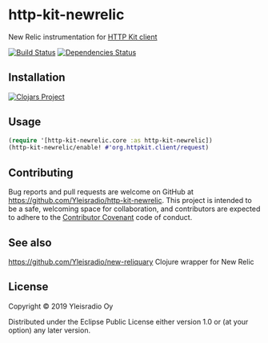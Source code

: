 # http-kit-newrelic

New Relic instrumentation for [HTTP Kit client](http://www.http-kit.org/client.html#options)

[![Build Status](https://travis-ci.org/Yleisradio/http-kit-newrelic.svg)](https://travis-ci.org/Yleisradio/http-kit-newrelic)
[![Dependencies Status](http://jarkeeper.com/Yleisradio/http-kit-newrelic/status.png)](http://jarkeeper.com/Yleisradio/http-kit-newrelic)

## Installation

[![Clojars Project](https://img.shields.io/clojars/v/yleisradio/http-kit-newrelic.svg)](https://clojars.org/yleisradio/http-kit-newrelic)

## Usage

```clojure
(require '[http-kit-newrelic.core :as http-kit-newrelic])
(http-kit-newrelic/enable! #'org.httpkit.client/request)
```

## Contributing
Bug reports and pull requests are welcome on GitHub at https://github.com/Yleisradio/http-kit-newrelic. This project is intended to be a safe, welcoming space for collaboration, and contributors are expected to adhere to the [Contributor Covenant](http://contributor-covenant.org) code of conduct.

## See also
https://github.com/Yleisradio/new-reliquary Clojure wrapper for New Relic

## License

Copyright © 2019 Yleisradio Oy

Distributed under the Eclipse Public License either version 1.0 or (at
your option) any later version.
